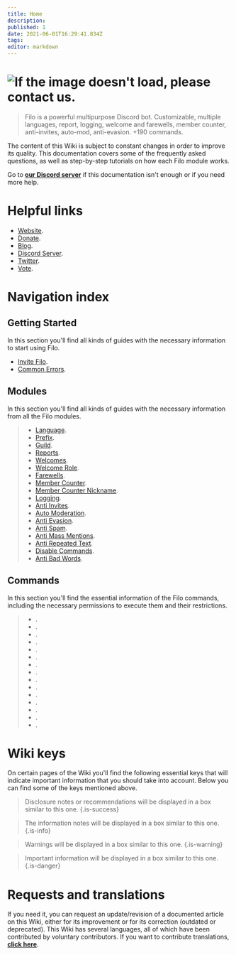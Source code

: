 ```yaml
---
title: Home
description:
published: 1
date: 2021-06-01T16:29:41.834Z
tags:
editor: markdown
---
```


# ![If the image doesn't load, please contact us.](https://raw.githubusercontent.com/filobot/docs/main/resources/welcome.png)
> Filo is a powerful multipurpose Discord bot. Customizable, multiple languages, report, logging, welcome and farewells, member counter, anti-invites, auto-mod, anti-evasion. +190 commands.

The content of this Wiki is subject to constant changes in order to improve its quality. This documentation covers some of the frequently asked questions, as well as step-by-step tutorials on how each Filo module works.

Go to **[our Discord server](https://filobot.xyz/discord)** if this documentation isn't enough or if you need more help.

# Helpful links
- [Website](https://filobot.xyz).
- [Donate](https://filobot.xyz/donate).
- [Blog](https://blog.filobot.xyz).
- [Discord Server](https://filobot.xyz/discord).
- [Twitter](https://twitter.com/FiloDiscord).
- [Vote](https://filobot.xyz/vote).

# Navigation index

## Getting Started

In this section you'll find all kinds of guides with the necessary information to start using Filo.
- [Invite Filo](https://wiki.filobot.xyz/en/getting-started/invite).
- [Common Errors](https://wiki.filobot.xyz/en/getting-started/errors).

## Modules

In this section you'll find all kinds of guides with the necessary information from all the Filo modules.
> - [Language](https://wiki.filobot.xyz/en/modules/language).
> - [Prefix](https://wiki.filobot.xyz/en/modules/prefix).
> - [Guild](https://wiki.filobot.xyz/en/modules/guild).
> - [Reports](https://wiki.filobot.xyz/en/modules/reports).
> - [Welcomes](https://wiki.filobot.xyz/en/modules/welcomes).
> - [Welcome Role](https://wiki.filobot.xyz/en/modules/welcomes/role).
> - [Farewells](https://wiki.filobot.xyz/en/modules/farewells).
> - [Member Counter](https://wiki.filobot.xyz/en/modules/member-counter).
> - [Member Counter Nickname](https://wiki.filobot.xyz/en/modules/member-counter).
> - [Logging](https://wiki.filobot.xyz/en/modules/logging).
> - [Anti Invites](https://wiki.filobot.xyz/en/modules/anti-invites).
> - [Auto Moderation](https://wiki.filobot.xyz/en/modules/auto-moderation).
> - [Anti Evasion](https://wiki.filobot.xyz/en/modules/anti-evasion).
> - [Anti Spam](https://wiki.filobot.xyz/en/modules/anti-spam).
> - [Anti Mass Mentions](https://wiki.filobot.xyz/en/modules/anti-mass-mentions).
> - [Anti Repeated Text](https://wiki.filobot.xyz/en/modules/anti-repeated-text).
> - [Disable Commands](https://wiki.filobot.xyz/en/modules/commands/disable).
> - [Anti Bad Words](https://wiki.filobot.xyz/en/modules/anti-bad-words).

## Commands

In this section you'll find the essential information of the Filo commands, including the necessary permissions to execute them and their restrictions.
> - [](https://wiki.filobot.xyz/en/commands/administration).
> - [](https://wiki.filobot.xyz/en/commands/animals).
> - [](https://wiki.filobot.xyz/en/commands/anime).
> - [](https://wiki.filobot.xyz/en/commands/core).
> - [](https://wiki.filobot.xyz/en/commands/fun).
> - [](https://wiki.filobot.xyz/en/commands/economy).
> - [](https://wiki.filobot.xyz/en/commands/game-stats).
> - [](https://wiki.filobot.xyz/en/commands/interaction).
> - [](https://wiki.filobot.xyz/en/commands/games).
> - [](https://wiki.filobot.xyz/en/commands/minecraft).
> - [](https://wiki.filobot.xyz/en/commands/miscellaneous).
> - [](https://wiki.filobot.xyz/en/commands/moderation).
> - [](https://wiki.filobot.xyz/en/commands/reaction).
> - [](https://wiki.filobot.xyz/en/commands/server).
> - [](https://wiki.filobot.xyz/en/commands/social).

# Wiki keys

On certain pages of the Wiki you'll find the following essential keys that will indicate important information that you should take into account. Below you can find some of the keys mentioned above.

> Disclosure notes or recommendations will be displayed in a box similar to this one.
{.is-success}

> The information notes will be displayed in a box similar to this one.
{.is-info}

> Warnings will be displayed in a box similar to this one.
{.is-warning}

> Important information will be displayed in a box similar to this one.
{.is-danger}

# Requests and translations
If you need it, you can request an update/revision of a documented article on this Wiki, either for its improvement or for its correction (outdated or deprecated).
This Wiki has several languages, all of which have been contributed by voluntary contributors. If you want to contribute translations, **[click here](https://github.com/filobot/translate)**.
